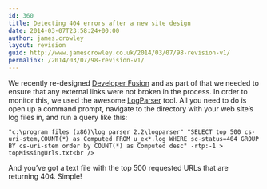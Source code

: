 ```yaml
---
id: 360
title: Detecting 404 errors after a new site design
date: 2014-03-07T23:58:24+00:00
author: james.crowley
layout: revision
guid: http://www.jamescrowley.co.uk/2014/03/07/98-revision-v1/
permalink: /2014/03/07/98-revision-v1/
---
```

We recently re-designed [Developer Fusion](http://www.developerfusion.com/) and as part of that we needed to ensure that any external links were not broken in the process. In order to monitor this, we used the awesome [LogParser](http://www.microsoft.com/DownLoads/details.aspx?FamilyID=890cd06b-abf8-4c25-91b2-f8d975cf8c07) tool. All you need to do is open up a command prompt, navigate to the directory with your web site&#8217;s log files in, and run a query like this:

`"c:\program files (x86)\log parser 2.2\logparser" "SELECT top 500 cs-uri-stem,COUNT(*) as Computed FROM u_ex*.log WHERE sc-status=404 GROUP BY cs-uri-stem order by COUNT(*) as Computed desc" -rtp:-1 > topMissingUrls.txt<br />
` 

And you&#8217;ve got a text file with the top 500 requested URLs that are returning 404. Simple!